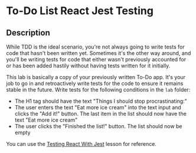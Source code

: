 # To-Do List React Jest Testing

## Description

While TDD is the ideal scenario, you're not always going to write tests for code that hasn't been written yet. Sometimes it's the other way around, and you'll be writing tests for code that either wasn't previously accounted for or has been added hastily without having tests written for it initially.

This lab is basically a copy of your previously written To-Do app. It's your job to go in and retroactively write tests for the code to ensure it remains stable in the future. Write tests for the following conditions in the `lab` folder:

- The H1 tag should have the text "Things I should stop procrastinating:"
- The user enters the text "Eat more ice cream" into the text input and clicks the "Add it!" button. The last item in the list should now have the text "Eat more ice cream"
- The user clicks the "Finished the list!" button. The list should now be empty

You can use the [Testing React With Jest](https://git.generalassemb.ly/ModernEngineering/testing-react-with-jest-walkthrough) lesson for reference.
